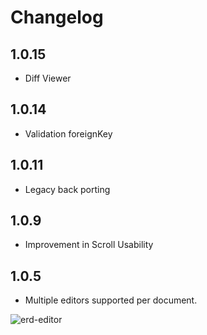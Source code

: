 # Changelog

## 1.0.15

- Diff Viewer

## 1.0.14

- Validation foreignKey

## 1.0.11

- Legacy back porting

## 1.0.9

- Improvement in Scroll Usability

## 1.0.5

- Multiple editors supported per document.

![erd-editor](https://github.com/dineug/erd-editor/blob/main/img/supports-multiple-editors-per-document.webp?raw=true)
